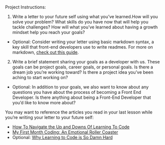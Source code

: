 Project Instructions:
1. Write a letter to your future self using what you’ve learned.How will you solve your problem? What skills do you have now that will help you tackle challenges? How will what you’ve learned about having a growth mindset help you reach your goals?
  * Optional: Consider writing your letter using basic markdown syntax, a key skill that front-end developers use to write readmes. For more on markdown, [check out this guide](https://guides.github.com/features/mastering-markdown/).
2. Write a brief statement sharing your goals as a developer with us. These goals can be project goals, career goals, or personal goals. Is there a dream job you’re working toward? Is there a project idea you’ve been aching to start working on?
  * Optional: In addition to your goals, we also want to know about any questions you have about the process of becoming a Front End Developer. Is there anything about being a Front-End Developer that you’d like to know more about?


You may want to reference the articles you read in your last lesson while you’re writing your letter to your future self:
* [How To Navigate the Up and Downs Of Learning To Code](http://goo.gl/g84egf)
* [My First Month Coding: An Emotional Roller Coaster](http://goo.gl/kGJCK7)
* Optional: [Why Learning to Code is So Damn Hard](http://goo.gl/AGLjtB)

